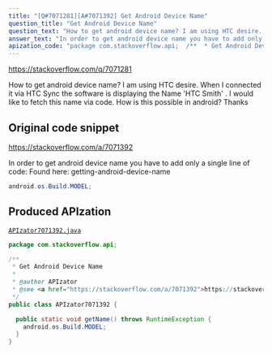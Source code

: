 ```yaml
---
title: "[Q#7071281][A#7071392] Get Android Device Name"
question_title: "Get Android Device Name"
question_text: "How to get android device name? I am using HTC desire. When I connected it via HTC Sync the software is displaying the Name 'HTC Smith' . I would like to fetch this name via code. How is this possible in android? Thanks"
answer_text: "In order to get android device name you have to add only a single line of code: Found here: getting-android-device-name"
apization_code: "package com.stackoverflow.api;  /**  * Get Android Device Name  *  * @author APIzator  * @see <a href=\"https://stackoverflow.com/a/7071392\">https://stackoverflow.com/a/7071392</a>  */ public class APIzator7071392 {    public static void getName() throws RuntimeException {     android.os.Build.MODEL;   } }"
---
```


https://stackoverflow.com/q/7071281

How to get android device name? I am using HTC desire. When I connected it via HTC Sync the software is displaying the Name &#x27;HTC Smith&#x27; . I would like to fetch this name via code.
How is this possible in android?
Thanks



## Original code snippet

https://stackoverflow.com/a/7071392

In order to get android device name you have to add only a single line of code:
Found here: getting-android-device-name

```java
android.os.Build.MODEL;
```

## Produced APIzation

[`APIzator7071392.java`](https://github.com/pasqualesalza/apization-temp-data/raw/master/apizations/java/APIzator7071392.java)

```java
package com.stackoverflow.api;

/**
 * Get Android Device Name
 *
 * @author APIzator
 * @see <a href="https://stackoverflow.com/a/7071392">https://stackoverflow.com/a/7071392</a>
 */
public class APIzator7071392 {

  public static void getName() throws RuntimeException {
    android.os.Build.MODEL;
  }
}

```